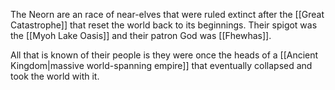 The Neorn are an race of near-elves that were ruled extinct after the [[Great Catastrophe]] that reset the world back to its beginnings. Their spigot was the [[Myoh Lake Oasis]] and their patron God was [[Fhewhas]]. 

All that is known of their people is they were once the heads of a [[Ancient Kingdom|massive world-spanning empire]] that eventually collapsed and took the world with it.